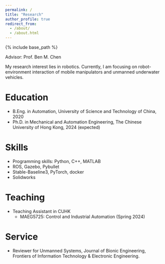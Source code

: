 ```yaml
---
permalink: /
title: "Research"
author_profile: true
redirect_from: 
  - /about/
  - /about.html
---
```


{% include base_path %}

Advisor: Prof. Ben M. Chen

My research interest lies in robotics. Currently, I am focusing on robot-environment interaction of mobile manipulators and unmanned underwater vehicles.

Education
======
* B.Eng. in Automation, University of Science and Technology of China, 2020
* Ph.D. in Mechanical and Automation Engineering, The Chinese University of Hong Kong, 2024 (expected)

<!-- Work experience
======
* Summer 2019: Internship
  * Github University
  * Duties included: Tagging issues
  * Supervisor: Professor Git -->

Skills
======
* Programming skills: Python, C++, MATLAB
* ROS, Gazebo, Pybullet
* Stable-Baseline3, PyTorch, docker
* Solidworks
  <!-- * Sub-skill 2.3 -->

  
Teaching
======
* Teaching Assistant in CUHK
  * MAEG5725: Control and Industrial Automation (Spring 2024)

Service
======
* Reviewer for Unmanned Systems, Journal of Bionic Engineering, Frontiers of Information Technology & Electronic Engineering.

<div id="clstr_globe_container" style="width: 10px; height: 10px;"> <!-- 设置容器大小 -->
  <script type="text/javascript" id="clstr_globe" src="//clustrmaps.com/globe.js?d=cqrRugXKoeaCbQet-0SMIO5A1FJPBlbvoErYXNNzg2c"></script>
</div>

<!--
Example: editing a markdown file for a talk
![Editing a markdown file for a talk](/images/editing-talk.png)-->
